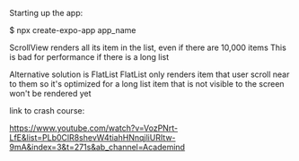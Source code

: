 Starting up the app:

$ npx create-expo-app app_name

ScrollView renders all its item in the list, even if there are 10,000 items
This is bad for performance if there is a long list

Alternative solution is FlatList
FlatList only renders item that user scroll near to them so it's optimized for a long list
item that is not visible to the screen won't be rendered yet

link to crash course:

https://www.youtube.com/watch?v=VozPNrt-LfE&list=PLb0ClR8shevW4tiahHNnqjliURItw-9mA&index=3&t=271s&ab_channel=Academind
